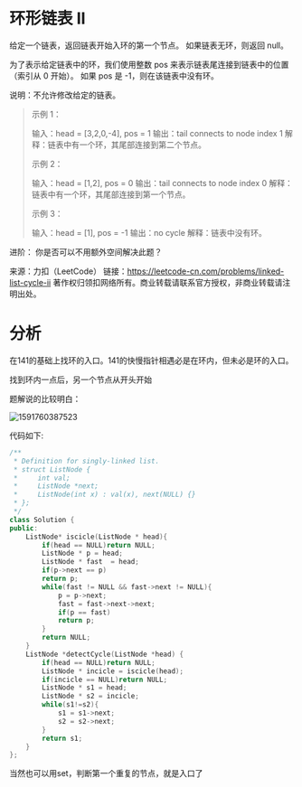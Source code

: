 # 环形链表 II

给定一个链表，返回链表开始入环的第一个节点。 如果链表无环，则返回 null。

为了表示给定链表中的环，我们使用整数 pos 来表示链表尾连接到链表中的位置（索引从 0 开始）。 如果 pos 是 -1，则在该链表中没有环。

说明：不允许修改给定的链表。

 

> 示例 1：
>
> 输入：head = [3,2,0,-4], pos = 1
> 输出：tail connects to node index 1
> 解释：链表中有一个环，其尾部连接到第二个节点。
>
> 示例 2：
>
> 输入：head = [1,2], pos = 0
> 输出：tail connects to node index 0
> 解释：链表中有一个环，其尾部连接到第一个节点。
>
> 示例 3：
>
> 输入：head = [1], pos = -1
> 输出：no cycle
> 解释：链表中没有环。


进阶：
你是否可以不用额外空间解决此题？

来源：力扣（LeetCode）
链接：https://leetcode-cn.com/problems/linked-list-cycle-ii
著作权归领扣网络所有。商业转载请联系官方授权，非商业转载请注明出处。

# 分析

在141的基础上找环的入口。141的快慢指针相遇必是在环内，但未必是环的入口。

找到环内一点后，另一个节点从开头开始

题解说的比较明白：

![1591760387523](C:\Users\zzj\AppData\Roaming\Typora\typora-user-images\1591760387523.png)

代码如下:

```cpp
/**
 * Definition for singly-linked list.
 * struct ListNode {
 *     int val;
 *     ListNode *next;
 *     ListNode(int x) : val(x), next(NULL) {}
 * };
 */
class Solution {
public:
    ListNode* iscicle(ListNode * head){
        if(head == NULL)return NULL;
        ListNode * p = head;
        ListNode * fast  = head;
        if(p->next == p)
        return p;
        while(fast != NULL && fast->next != NULL){
            p = p->next;
            fast = fast->next->next;
            if(p == fast)
            return p;
        }
        return NULL;
    }
    ListNode *detectCycle(ListNode *head) {
        if(head == NULL)return NULL;
        ListNode * incicle = iscicle(head);
        if(incicle == NULL)return NULL;
        ListNode * s1 = head;
        ListNode * s2 = incicle;
        while(s1!=s2){
            s1 = s1->next;
            s2 = s2->next;
        }
        return s1;
    }
};
```



当然也可以用set，判断第一个重复的节点，就是入口了